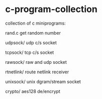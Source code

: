 # c-program-collection
collection of c miniprograms:

rand.c    get random number

udpsock/    udp c/s socket

tcpsock/    tcp c/s socket

rawsock/    raw and udp socket

rtnetlink/    route netlink receiver

unixsock/    unix dgram/stream socket

crypto/    aes128 de/encrypt

